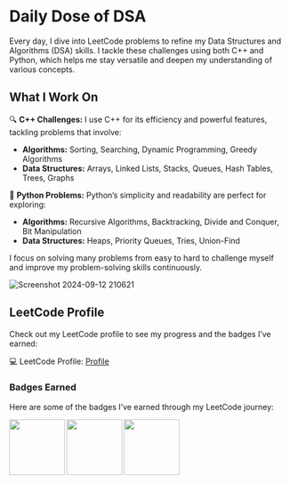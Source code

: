
# Daily Dose of DSA

Every day, I dive into LeetCode problems to refine my Data Structures and Algorithms (DSA) skills. I tackle these challenges using both C++ and Python, which helps me stay versatile and deepen my understanding of various concepts.

## What I Work On
🔍 **C++ Challenges:** I use C++ for its efficiency and powerful features, tackling problems that involve:

- **Algorithms:** Sorting, Searching, Dynamic Programming, Greedy Algorithms
- **Data Structures:** Arrays, Linked Lists, Stacks, Queues, Hash Tables, Trees, Graphs

🐍 **Python Problems:** Python’s simplicity and readability are perfect for exploring:

- **Algorithms:** Recursive Algorithms, Backtracking, Divide and Conquer, Bit Manipulation
- **Data Structures:** Heaps, Priority Queues, Tries, Union-Find

I focus on solving many problems from easy to hard to challenge myself and improve my problem-solving skills continuously.

![Screenshot 2024-09-12 210621](https://github.com/user-attachments/assets/668f9a14-a216-4e36-a629-721fe6a973ab)

## LeetCode Profile
Check out my LeetCode profile to see my progress and the badges I’ve earned:

💻 LeetCode Profile: [Profile](https://leetcode.com/u/akkshiiitaa/)

### Badges Earned


Here are some of the badges I’ve earned through my LeetCode journey:

<img src="https://github.com/user-attachments/assets/45f220c3-8357-415b-ba1d-05c9a6032124" height="100" width="100"  align="left"  />
<img src="https://github.com/user-attachments/assets/ff541c6a-40bf-41fe-9ebe-ccc1e5373b55" height="100" width="100"  align="left"  />
<img src="https://github.com/user-attachments/assets/4a2aaf39-1f76-45d2-b78f-cd76940f86d6" height="100" width="100"   align="left" />

